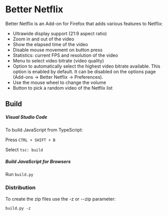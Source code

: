 # Better Netflix

Better Netflix is an Add-on for Firefox that adds various features to Netflix:
*   Ultrawide display support (21:9 aspect ratio)
*   Zoom in and out of the video
*   Show the elapsed time of the video
*   Disable mouse movement on button press
*   Statistics: current FPS and resolution of the video
*   Menu to select video bitrate (video quality)
*   Option to automatically select the highest video bitrate available. This option is enabled by default. It can be disabled on the options page (Add-ons → Better Netflix → Preferences).
*   Use the mouse wheel to change the volume
*   Button to pick a random video of the Netflix list

## Build

##### Visual Studio Code
To build JavaScript from TypeScript:

Press `CTRL + SHIFT + B`

Select `tsc: build`


##### Build JavaScript for Browsers
Run `build.py`

### Distribution
To create the zip files use the -z or --zip parameter:

`build.py -z`
